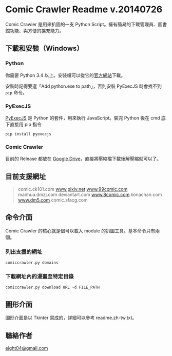 # Comic Crawler Readme v.20140726

Comic Crawler 是用來扒圖的一支 Python Script。擁有簡易的下載管理員、圖書館功能、與方便的擴充能力。

## 下載和安裝（Windows）

### Python

你需要 Python 3.4 以上。安裝檔可以從它的[官方網站](https://www.python.org/)下載。
	
安裝時記得要選「Add python.exe to path」，否則安裝 PyExecJS 時會找不到 `pip` 命令。
	
### PyExecJS

[PyExecJS](https://pypi.python.org/pypi/PyExecJS) 是 Python 的套件，用來執行 JavaScript。裝完 Python 後在 cmd 底下直接用 pip 指令

	pip install pyexecjs
	
### Comic Crawler

目前的 Release 都放在 [Google Drive](http://x.co/54nww)，直接將壓縮檔下載後解壓縮就可以了。

## 目前支援網址

> comic.ck101.com www.pixiv.net www.99comic.com manhua.dmzj.com deviantart.com www.8comic.com konachan.com www.dm5.com comic.sfacg.com 

## 命令介面

Comic Crawler 的核心就是個可以載入 module 的扒圖工具。基本命令只有兩個。

### 列出支援的網址

	comiccrawler.py domains

### 下載網址內的漫畫至特定目錄

	comiccrawler.py download URL -d FILE_PATH

## 圖形介面

圖形介面是以 Tkinter 寫成的，詳細可以參考 readme.zh-tw.txt。

## 聮絡作者

eight04@gmail.com


